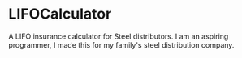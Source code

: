 # LIFOCalculator
A LIFO insurance calculator for Steel distributors.
I am an aspiring programmer, I made this for my family's steel distribution company.

